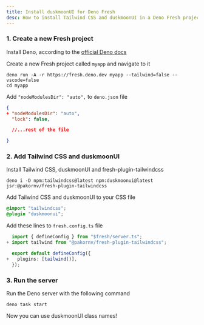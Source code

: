 ```yaml
---
title: Install duskmoonUI for Deno Fresh
desc: How to install Tailwind CSS and duskmoonUI in a Deno Fresh project
---
```


<script>
  import Translate from "$components/Translate.svelte"
</script>

### 1. Create a new Fresh project

Install Deno, according to the [official Deno docs](https://docs.deno.com/runtime/)

Create a new Fresh project called `myapp` and navigate to it

```sh:Terminal
deno run -A -r https://fresh.deno.dev myapp --tailwind=false --vscode=false
cd myapp
```

Add `"nodeModulesDir": "auto",` to `deno.json` file

```diff:deno.json
{
+ "nodeModulesDir": "auto",
  "lock": false,

  //...rest of the file

}
```

### 2. Add Tailwind CSS and duskmoonUI

Install Tailwind CSS, duskmoonUI and fresh-plugin-tailwindcss

```sh:Terminal
deno i -D npm:tailwindcss@latest npm:duskmoonui@latest jsr:@pakornv/fresh-plugin-tailwindcss
```

Add Tailwind CSS and duskmoonUI to your CSS file

```postcss:static/styles.css
@import "tailwindcss";
@plugin "duskmoonui";
```

Add these lines to `fresh.config.ts` file

```diff:fresh.config.ts
  import { defineConfig } from "$fresh/server.ts";
+ import tailwind from "@pakornv/fresh-plugin-tailwindcss";

  export default defineConfig({
+   plugins: [tailwind()],
  });
```

### 3. Run the server

Run the Deno server with the following command

```sh:Terminal
deno task start
```

Now you can use duskmoonUI class names!
